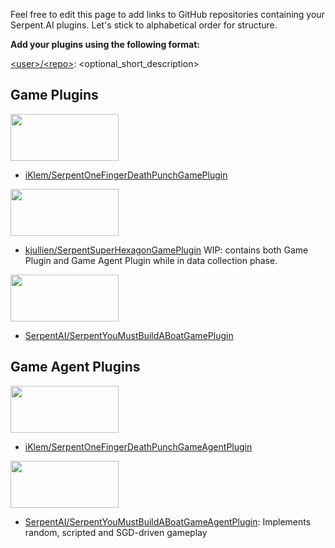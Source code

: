 Feel free to edit this page to add links to GitHub repositories containing your Serpent.AI plugins. Let's stick to alphabetical order for structure.

**Add your plugins using the following format:**

[\<user\>/\<repo\>](): <optional_short_description> 

## Game Plugins

[<img src="http://cdn.edgecast.steamstatic.com/steam/apps/264200/header.jpg" width="173" height="75" />](http://store.steampowered.com/app/264200/One_Finger_Death_Punch/)

* [iKlem/SerpentOneFingerDeathPunchGamePlugin](https://github.com/iKlem/SerpentOneFingerDeathPunchGamePlugin)

[<img src="http://cdn.edgecast.steamstatic.com/steam/apps/221640/header.jpg" width="173" height="75" />](http://store.steampowered.com/app/221640/Super_Hexagon/)

* [kjullien/SerpentSuperHexagonGamePlugin](https://github.com/kjullien/SerpentSuperHexagonGamePlugin) WIP: contains both Game Plugin and Game Agent Plugin while in data collection phase.

[<img src="http://cdn.edgecast.steamstatic.com/steam/apps/290890/header.jpg" width="173" height="75" />](http://store.steampowered.com/app/290890/You_Must_Build_A_Boat/)

* [SerpentAI/SerpentYouMustBuildABoatGamePlugin](https://github.com/SerpentAI/SerpentYouMustBuildABoatGamePlugin)

## Game Agent Plugins

[<img src="http://cdn.edgecast.steamstatic.com/steam/apps/264200/header.jpg" width="173" height="75" />](http://store.steampowered.com/app/264200/One_Finger_Death_Punch/)

* [iKlem/SerpentOneFingerDeathPunchGameAgentPlugin](https://github.com/iKlem/SerpentOneFingerDeathPunchGameAgentPlugin)

[<img src="http://cdn.edgecast.steamstatic.com/steam/apps/290890/header.jpg" width="173" height="75" />](http://store.steampowered.com/app/290890/You_Must_Build_A_Boat/)

* [SerpentAI/SerpentYouMustBuildABoatGameAgentPlugin](https://github.com/SerpentAI/SerpentYouMustBuildABoatGameAgentPlugin): Implements random, scripted and SGD-driven gameplay